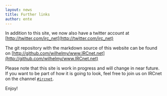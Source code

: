 ```yaml
---
layout: news
title: Further links
author: ente
---
```

In addition to this site, we now also have a twitter account at
[http://twitter.com/irc_net](http://twitter.com/irc_net)

The git repository with the markdown source of this website can be found on
[http://github.com/wilhelmy/www.IRCnet.net](http://github.com/wilhelmy/www.IRCnet.net)

Please note that this site is work in progress and will change in near future.
If you want to be part of how it is going to look, feel free to join us on
IRCnet on the channel [`#ircnet`](irc://open.ircnet.net/ircnet).

Enjoy!

